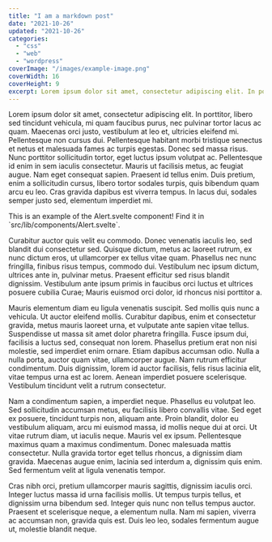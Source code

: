 ```yaml
---
title: "I am a markdown post"
date: "2021-10-26"
updated: "2021-10-26"
categories: 
  - "css"
  - "web"
  - "wordpress"
coverImage: "/images/example-image.png"
coverWidth: 16
coverHeight: 9
excerpt: Lorem ipsum dolor sit amet, consectetur adipiscing elit. In porttitor, libero sed tincidunt vehicula, mi quam faucibus purus, nec pulvinar tortor lacus ac quam. Maecenas orci justo, vestibulum at leo et, ultricies eleifend mi.
---
```


<script>
  import Alert from '../../../lib/components/Alert.svelte';
</script>

Lorem ipsum dolor sit amet, consectetur adipiscing elit. In porttitor, libero sed tincidunt vehicula, mi quam faucibus purus, nec pulvinar tortor lacus ac quam. Maecenas orci justo, vestibulum at leo et, ultricies eleifend mi. Pellentesque non cursus dui. Pellentesque habitant morbi tristique senectus et netus et malesuada fames ac turpis egestas. Donec sed massa risus. Nunc porttitor sollicitudin tortor, eget luctus ipsum volutpat ac. Pellentesque id enim in sem iaculis consectetur. Mauris ut facilisis metus, ac feugiat augue. Nam eget consequat sapien. Praesent id tellus enim. Duis pretium, enim a sollicitudin cursus, libero tortor sodales turpis, quis bibendum quam arcu eu leo. Cras gravida dapibus est viverra tempus. In lacus dui, sodales semper justo sed, elementum imperdiet mi.

<Alert>
This is an example of the Alert.svelte component! Find it in `src/lib/components/Alert.svelte`.
</Alert>

Curabitur auctor quis velit eu commodo. Donec venenatis iaculis leo, sed blandit dui consectetur sed. Quisque dictum, metus ac laoreet rutrum, ex nunc dictum eros, ut ullamcorper ex tellus vitae quam. Phasellus nec nunc fringilla, finibus risus tempus, commodo dui. Vestibulum nec ipsum dictum, ultrices ante in, pulvinar metus. Praesent efficitur sed risus blandit dignissim. Vestibulum ante ipsum primis in faucibus orci luctus et ultrices posuere cubilia Curae; Mauris euismod orci dolor, id rhoncus nisi porttitor a. 

Mauris elementum diam eu ligula venenatis suscipit. Sed mollis quis nunc a vehicula. Ut auctor eleifend mollis. Curabitur dapibus, enim et consectetur gravida, metus mauris laoreet urna, et vulputate ante sapien vitae tellus. Suspendisse ut massa sit amet dolor pharetra fringilla. Fusce ipsum dui, facilisis a luctus sed, consequat non lorem. Phasellus pretium erat non nisi molestie, sed imperdiet enim ornare. Etiam dapibus accumsan odio. Nulla a nulla porta, auctor quam vitae, ullamcorper augue. Nam rutrum efficitur condimentum. Duis dignissim, lorem id auctor facilisis, felis risus lacinia elit, vitae tempus urna est ac lorem. Aenean imperdiet posuere scelerisque. Vestibulum tincidunt velit a rutrum consectetur.

Nam a condimentum sapien, a imperdiet neque. Phasellus eu volutpat leo. Sed sollicitudin accumsan metus, eu facilisis libero convallis vitae. Sed eget ex posuere, tincidunt turpis non, aliquam ante. Proin blandit, dolor eu vestibulum aliquam, arcu mi euismod massa, id mollis neque dui at orci. Ut vitae rutrum diam, ut iaculis neque. Mauris vel ex ipsum. Pellentesque maximus quam a maximus condimentum. Donec malesuada mattis consectetur. Nulla gravida tortor eget tellus rhoncus, a dignissim diam gravida. Maecenas augue enim, lacinia sed interdum a, dignissim quis enim. Sed fermentum velit at ligula venenatis tempor.

Cras nibh orci, pretium ullamcorper mauris sagittis, dignissim iaculis orci. Integer luctus massa id urna facilisis mollis. Ut tempus turpis tellus, et dignissim urna bibendum sed. Integer quis nunc non tellus tempus auctor. Praesent et scelerisque neque, a elementum nulla. Nam mi sapien, viverra ac accumsan non, gravida quis est. Duis leo leo, sodales fermentum augue ut, molestie blandit neque.